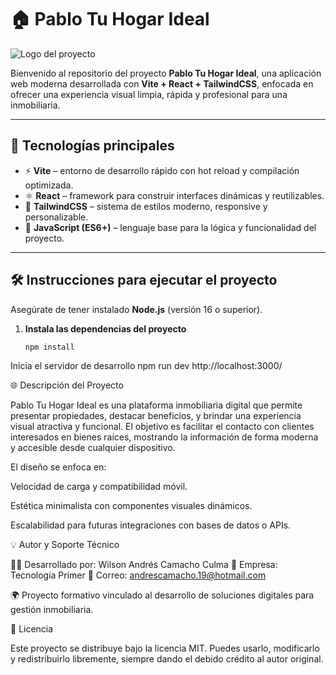 # 🏠 Pablo Tu Hogar Ideal

![Logo del proyecto](./public/logo_proyecto.jpg)

Bienvenido al repositorio del proyecto **Pablo Tu Hogar Ideal**, una aplicación web moderna desarrollada con **Vite + React + TailwindCSS**, enfocada en ofrecer una experiencia visual limpia, rápida y profesional para una inmobiliaria.

---

## 🚀 Tecnologías principales

- ⚡ **Vite** – entorno de desarrollo rápido con hot reload y compilación optimizada.  
- ⚛️ **React** – framework para construir interfaces dinámicas y reutilizables.  
- 🎨 **TailwindCSS** – sistema de estilos moderno, responsive y personalizable.  
- 🧩 **JavaScript (ES6+)** – lenguaje base para la lógica y funcionalidad del proyecto.  

---

## 🛠️ Instrucciones para ejecutar el proyecto

Asegúrate de tener instalado **Node.js** (versión 16 o superior).

1. **Instala las dependencias del proyecto**
   ```bash
   npm install

Inicia el servidor de desarrollo
npm run dev
http://localhost:3000/

🌐 Descripción del Proyecto

Pablo Tu Hogar Ideal es una plataforma inmobiliaria digital que permite presentar propiedades, destacar beneficios, y brindar una experiencia visual atractiva y funcional.
El objetivo es facilitar el contacto con clientes interesados en bienes raíces, mostrando la información de forma moderna y accesible desde cualquier dispositivo.

El diseño se enfoca en:

Velocidad de carga y compatibilidad móvil.

Estética minimalista con componentes visuales dinámicos.

Escalabilidad para futuras integraciones con bases de datos o APIs.

💡 Autor y Soporte Técnico

👨‍💻 Desarrollado por: Wilson Andrés Camacho Culma
🏢 Empresa: Tecnología Primer
📧 Correo: andrescamacho.19@hotmail.com

🌍 Proyecto formativo vinculado al desarrollo de soluciones digitales para gestión inmobiliaria.

🧾 Licencia

Este proyecto se distribuye bajo la licencia MIT.
Puedes usarlo, modificarlo y redistribuirlo libremente, siempre dando el debido crédito al autor original.
